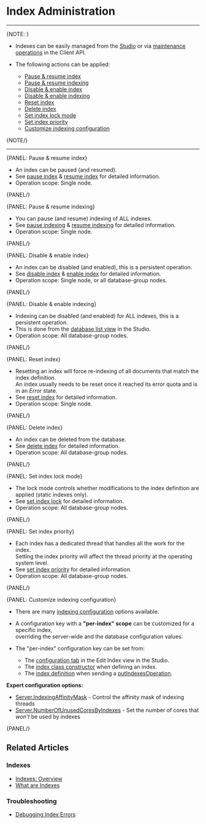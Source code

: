 # Index Administration

---

{NOTE: }

* Indexes can be easily managed from the [Studio](../studio/database/indexes/indexes-list-view#indexes-list-view) or via [maintenance operations](../client-api/operations/what-are-operations#what-are-operations) in the Client API.

* The following actions can be applied:
    * [Pause & resume index](../indexes/index-administration#pause-&-resume-index)
    * [Pause & resume indexing](../indexes/index-administration#pause-&-resume-indexing)
    * [Disable & enable index](../indexes/index-administration#disable-&-enable-index)
    * [Disable & enable indexing](../indexes/index-administration#disable-&-enable-indexing)
    * [Reset index](../indexes/index-administration#reset-index)
    * [Delete index](../indexes/index-administration#delete-index)
    * [Set index lock mode](../indexes/index-administration#set-index-lock-mode)
    * [Set index priority](../indexes/index-administration#set-index-priority)
    * [Customize indexing configuration](../indexes/index-administration#customize-indexing-configuration)

{NOTE/}

---

{PANEL: Pause & resume index}

* An index can be paused (and resumed).  
* See [pause index](../client-api/operations/maintenance/indexes/stop-index) & [resume index](../client-api/operations/maintenance/indexes/start-index) for detailed information.  
* Operation scope: Single node.

{PANEL/}

{PANEL: Pause & resume indexing}

* You can pause (and resume) indexing of ALL indexes.  
* See [pause indexing](../client-api/operations/maintenance/indexes/stop-indexing) & [resume indexing](../client-api/operations/maintenance/indexes/start-indexing) for detailed information.
* Operation scope: Single node.

{PANEL/}

{PANEL: Disable & enable index}

* An index can be disabled (and enabled), this is a persistent operation.  
* See [disable index](../client-api/operations/maintenance/indexes/disable-index) & [enable index](../client-api/operations/maintenance/indexes/enable-index) for detailed information.
* Operation scope: Single node, or all database-group nodes.

{PANEL/}

{PANEL: Disable & enable indexing}

* Indexing can be disabled (and enabled) for ALL indexes, this is a persistent operation.  
* This is done from the [database list view](../studio/database/databases-list-view#more-actions) in the Studio.  
* Operation scope: All database-group nodes.  

{PANEL/}

{PANEL: Reset index}

* Resetting an index will force re-indexing of all documents that match the index definition.  
  An index usually needs to be reset once it reached its error quota and is in an _Error_ state.
* See [reset index](../client-api/operations/maintenance/indexes/reset-index) for detailed information.
* Operation scope: Single node.

{PANEL/}

{PANEL: Delete index}

* An index can be deleted from the database.   
* See [delete index](../client-api/operations/maintenance/indexes/delete-index) for detailed information.
* Operation scope: All database-group nodes.

{PANEL/}

{PANEL: Set index lock mode}

* The lock mode controls whether modifications to the index definition are applied (static indexes only). 
* See [set index lock](../client-api/operations/maintenance/indexes/set-index-lock) for detailed information.
* Operation scope: All database-group nodes.

{PANEL/}  

{PANEL: Set index priority}

* Each index has a dedicated thread that handles all the work for the index.  
  Setting the index priority will affect the thread priority at the operating system level.
* See [set index priority](../client-api/operations/maintenance/indexes/set-index-priority) for detailed information.
* Operation scope: All database-group nodes.

{PANEL/}

{PANEL: Customize indexing configuration}

* There are many [indexing configuration](../server/configuration/indexing-configuration) options available.  

* A configuration key with a __"per-index" scope__ can be customized for a specific index,  
  overriding the server-wide and the database configuration values.

* The "per-index" configuration key can be set from:
  * The [configuration tab](../studio/database/indexes/create-map-index#configuration) in the Edit Index view in the Studio.  
  * The [index class constructor](../indexes/creating-and-deploying#creating-an-index-with-custom-configuration) when defining an index.  
  * The [index definition](../client-api/operations/maintenance/indexes/put-indexes#put-indexes-operation-with-indexdefinition) when sending a [putIndexesOperation](../client-api/operations/maintenance/indexes/put-indexes).

__Expert configuration options:__

* [Server.IndexingAffinityMask](../server/configuration/server-configuration#server.indexingaffinitymask) - Control the affinity mask of indexing threads
* [Server.NumberOfUnusedCoresByIndexes](../server/configuration/server-configuration#server.numberofunusedcoresbyindexes) - Set the number of cores that _won't_ be used by indexes

{PANEL/}

## Related Articles

### Indexes

- [Indexes: Overview](../studio/database/indexes/indexes-overview#indexes-overview)
- [What are Indexes](../indexes/what-are-indexes)

### Troubleshooting

- [Debugging Index Errors](../indexes/troubleshooting/debugging-index-errors)
